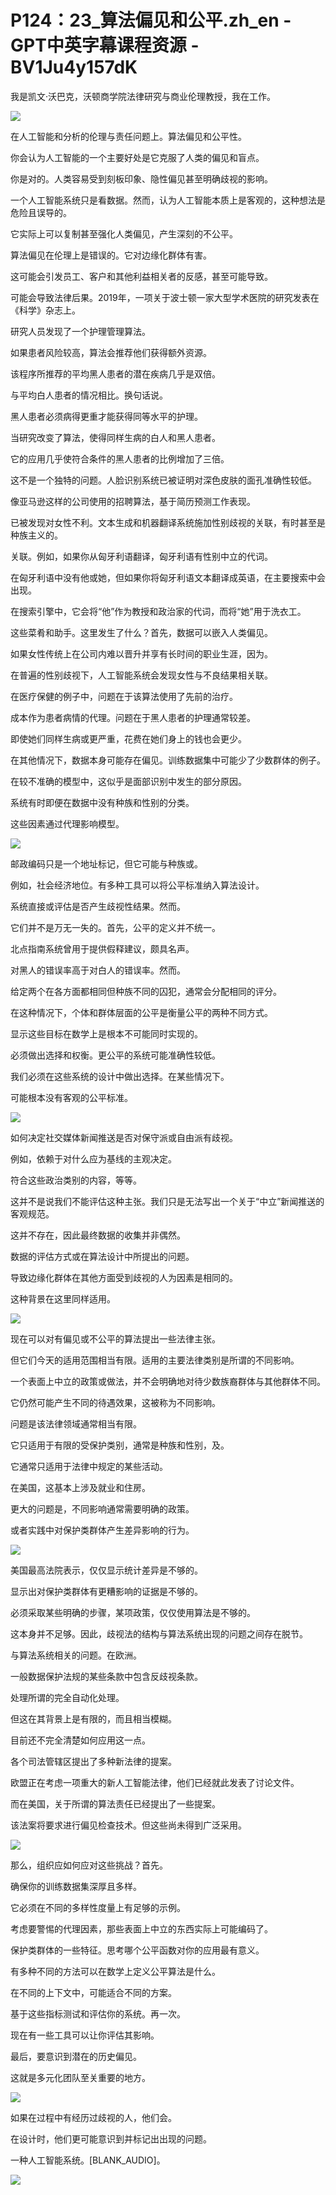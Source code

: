 # P124：23_算法偏见和公平.zh_en - GPT中英字幕课程资源 - BV1Ju4y157dK

我是凯文·沃巴克，沃顿商学院法律研究与商业伦理教授，我在工作。

![](img/dd8b13040f91efdc4ae10a034a302ebe_1.png)

在人工智能和分析的伦理与责任问题上。算法偏见和公平性。

你会认为人工智能的一个主要好处是它克服了人类的偏见和盲点。

你是对的。人类容易受到刻板印象、隐性偏见甚至明确歧视的影响。

一个人工智能系统只是看数据。然而，认为人工智能本质上是客观的，这种想法是危险且误导的。

它实际上可以复制甚至强化人类偏见，产生深刻的不公平。

算法偏见在伦理上是错误的。它对边缘化群体有害。

这可能会引发员工、客户和其他利益相关者的反感，甚至可能导致。

可能会导致法律后果。2019年，一项关于波士顿一家大型学术医院的研究发表在《科学》杂志上。

研究人员发现了一个护理管理算法。

如果患者风险较高，算法会推荐他们获得额外资源。

该程序所推荐的平均黑人患者的潜在疾病几乎是双倍。

与平均白人患者的情况相比。换句话说。

黑人患者必须病得更重才能获得同等水平的护理。

当研究改变了算法，使得同样生病的白人和黑人患者。

它的应用几乎使符合条件的黑人患者的比例增加了三倍。

这不是一个独特的问题。人脸识别系统已被证明对深色皮肤的面孔准确性较低。

像亚马逊这样的公司使用的招聘算法，基于简历预测工作表现。

已被发现对女性不利。文本生成和机器翻译系统施加性别歧视的关联，有时甚至是种族主义的。

关联。例如，如果你从匈牙利语翻译，匈牙利语有性别中立的代词。

在匈牙利语中没有他或她，但如果你将匈牙利语文本翻译成英语，在主要搜索中会出现。

在搜索引擎中，它会将“他”作为教授和政治家的代词，而将“她”用于洗衣工。

这些菜肴和助手。这里发生了什么？首先，数据可以嵌入人类偏见。

如果女性传统上在公司内难以晋升并享有长时间的职业生涯，因为。

在普遍的性别歧视下，人工智能系统会发现女性与不良结果相关联。

在医疗保健的例子中，问题在于该算法使用了先前的治疗。

成本作为患者病情的代理。问题在于黑人患者的护理通常较差。

即使她们同样生病或更严重，花费在她们身上的钱也会更少。

在其他情况下，数据本身可能存在偏见。训练数据集中可能少了少数群体的例子。

在较不准确的模型中，这似乎是面部识别中发生的部分原因。

系统有时即便在数据中没有种族和性别的分类。

这些因素通过代理影响模型。

![](img/dd8b13040f91efdc4ae10a034a302ebe_3.png)

邮政编码只是一个地址标记，但它可能与种族或。

例如，社会经济地位。有多种工具可以将公平标准纳入算法设计。

系统直接或评估是否产生歧视性结果。然而。

它们并不是万无一失的。首先，公平的定义并不统一。

北点指南系统曾用于提供假释建议，颇具名声。

对黑人的错误率高于对白人的错误率。然而。

给定两个在各方面都相同但种族不同的囚犯，通常会分配相同的评分。

在这种情况下，个体和群体层面的公平是衡量公平的两种不同方式。

显示这些目标在数学上是根本不可能同时实现的。

必须做出选择和权衡。更公平的系统可能准确性较低。

我们必须在这些系统的设计中做出选择。在某些情况下。

可能根本没有客观的公平标准。

![](img/dd8b13040f91efdc4ae10a034a302ebe_5.png)

如何决定社交媒体新闻推送是否对保守派或自由派有歧视。

例如，依赖于对什么应为基线的主观决定。

符合这些政治类别的内容，等等。

这并不是说我们不能评估这种主张。我们只是无法写出一个关于“中立”新闻推送的客观规范。

这并不存在，因此最终数据的收集并非偶然。

数据的评估方式或在算法设计中所提出的问题。

导致边缘化群体在其他方面受到歧视的人为因素是相同的。

这种背景在这里同样适用。

![](img/dd8b13040f91efdc4ae10a034a302ebe_7.png)

现在可以对有偏见或不公平的算法提出一些法律主张。

但它们今天的适用范围相当有限。适用的主要法律类别是所谓的不同影响。

一个表面上中立的政策或做法，并不会明确地对待少数族裔群体与其他群体不同。

它仍然可能产生不同的待遇效果，这被称为不同影响。

问题是该法律领域通常相当有限。

它只适用于有限的受保护类别，通常是种族和性别，及。

它通常只适用于法律中规定的某些活动。

在美国，这基本上涉及就业和住房。

更大的问题是，不同影响通常需要明确的政策。

或者实践中对保护类群体产生差异影响的行为。

![](img/dd8b13040f91efdc4ae10a034a302ebe_9.png)

美国最高法院表示，仅仅显示统计差异是不够的。

显示出对保护类群体有更糟影响的证据是不够的。

必须采取某些明确的步骤，某项政策，仅仅使用算法是不够的。

这本身并不足够。因此，歧视法的结构与算法系统出现的问题之间存在脱节。

与算法系统相关的问题。在欧洲。

一般数据保护法规的某些条款中包含反歧视条款。

处理所谓的完全自动化处理。

但这在其背景上是有限的，而且相当模糊。

目前还不完全清楚如何应用这一点。

各个司法管辖区提出了多种新法律的提案。

欧盟正在考虑一项重大的新人工智能法律，他们已经就此发表了讨论文件。

而在美国，关于所谓的算法责任已经提出了一些提案。

该法案将要求进行偏见检查技术。但这些尚未得到广泛采用。

![](img/dd8b13040f91efdc4ae10a034a302ebe_11.png)

那么，组织应如何应对这些挑战？首先。

确保你的训练数据集深厚且多样。

它必须在不同的多样性度量上有足够的示例。

考虑要警惕的代理因素，那些表面上中立的东西实际上可能编码了。

保护类群体的一些特征。思考哪个公平函数对你的应用最有意义。

有多种不同的方法可以在数学上定义公平算法是什么。

在不同的上下文中，可能适合不同的方案。

基于这些指标测试和评估你的系统。再一次。

现在有一些工具可以让你评估其影响。

最后，要意识到潜在的历史偏见。

这就是多元化团队至关重要的地方。

![](img/dd8b13040f91efdc4ae10a034a302ebe_13.png)

如果在过程中有经历过歧视的人，他们会。

在设计时，他们更可能意识到并标记出出现的问题。

一种人工智能系统。[BLANK_AUDIO]。

![](img/dd8b13040f91efdc4ae10a034a302ebe_15.png)
